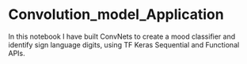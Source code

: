 # Convolution_model_Application

In this notebook I have built ConvNets to create a mood classifier and identify sign language digits, using TF Keras Sequential and Functional APIs. 
